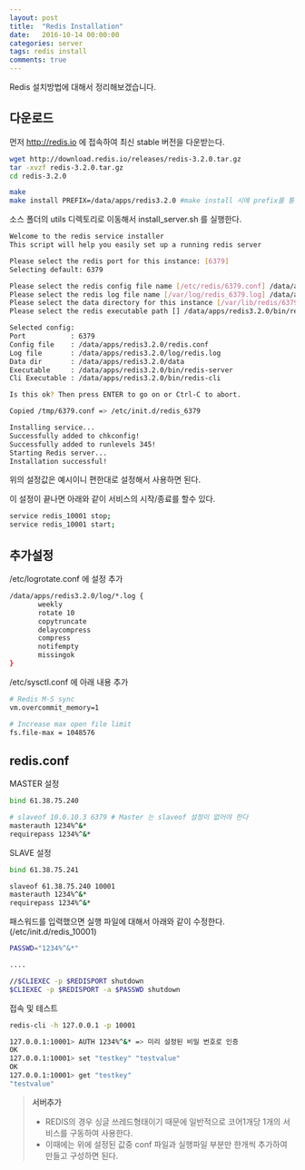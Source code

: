 ```yaml
---
layout: post
title:  "Redis Installation"
date:   2016-10-14 00:00:00
categories: server
tags: redis install
comments: true
---
```


Redis 설치방법에 대해서 정리해보겠습니다.

## 다운로드

먼저 <http://redis.io> 에 접속하여 최신 stable 버전을 다운받는다.

``` bash
wget http://download.redis.io/releases/redis-3.2.0.tar.gz
tar -xvzf redis-3.2.0.tar.gz
cd redis-3.2.0

make
make install PREFIX=/data/apps/redis3.2.0 #make install 시에 prefix를 통해서 설치 디렉토리를 정해준다.
```

소스 폴더의 utils 디렉토리로 이동해서 install_server.sh 를 실행한다.

``` bash
Welcome to the redis service installer
This script will help you easily set up a running redis server

Please select the redis port for this instance: [6379]
Selecting default: 6379

Please select the redis config file name [/etc/redis/6379.conf] /data/apps/redis3.2.0/redis.conf
Please select the redis log file name [/var/log/redis_6379.log] /data/apps/redis3.2.0/log/redis.log
Please select the data directory for this instance [/var/lib/redis/6379] /data/apps/redis3.2.0/data
Please select the redis executable path [] /data/apps/redis3.2.0/bin/redis-server

Selected config:
Port           : 6379
Config file    : /data/apps/redis3.2.0/redis.conf
Log file       : /data/apps/redis3.2.0/log/redis.log
Data dir       : /data/apps/redis3.2.0/data
Executable     : /data/apps/redis3.2.0/bin/redis-server
Cli Executable : /data/apps/redis3.2.0/bin/redis-cli

Is this ok? Then press ENTER to go on or Ctrl-C to abort.

Copied /tmp/6379.conf => /etc/init.d/redis_6379

Installing service...
Successfully added to chkconfig!
Successfully added to runlevels 345!
Starting Redis server...
Installation successful!
```
위의 설정값은 예시이니 편한대로 설정해서 사용하면 된다.

이 설정이 끝나면 아래와 같이 서비스의 시작/종료를 할수 있다.

``` bash
service redis_10001 stop;
service redis_10001 start;
```

## 추가설정

/etc/logrotate.conf 에 설정 추가

``` bash
/data/apps/redis3.2.0/log/*.log {
       weekly
       rotate 10
       copytruncate
       delaycompress
       compress
       notifempty
       missingok
}
```

/etc/sysctl.conf 에 아래 내용 추가

``` bash
# Redis M-S sync
vm.overcommit_memory=1

# Increase max open file limit
fs.file-max = 1048576
```

## redis.conf 

MASTER 설정

``` bash
bind 61.38.75.240

# slaveof 10.0.10.3 6379 # Master 는 slaveof 설정이 없어야 한다
masterauth 1234%^&*
requirepass 1234%^&*
```

SLAVE 설정

``` bash
bind 61.38.75.241

slaveof 61.38.75.240 10001
masterauth 1234%^&*
requirepass 1234%^&*
```

패스워드를 입력했으면 실행 파일에 대해서 아래와 같이 수정한다. (/etc/init.d/redis_10001)

``` bash
PASSWD="1234%^&*"

....

//$CLIEXEC -p $REDISPORT shutdown
$CLIEXEC -p $REDISPORT -a $PASSWD shutdown
```

접속 및 테스트

``` bash
redis-cli -h 127.0.0.1 -p 10001

127.0.0.1:10001> AUTH 1234%^&* => 미리 설정된 비밀 번호로 인증
OK
127.0.0.1:10001> set "testkey" "testvalue"
OK
127.0.0.1:10001> get "testkey"
"testvalue"
```

> **서버추가**
> - REDIS의 경우 싱글 쓰레드형태이기 때문에 일반적으로 코어1개당 1개의 서비스를 구동하여 사용한다.
> - 이때에는 위에 설정된 값중 conf 파일과 실행파일 부분만 한개씩 추가하여 만들고 구성하면 된다.

